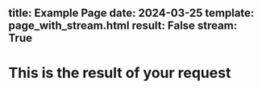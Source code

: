 title: Example Page
date: 2024-03-25
template: page_with_stream.html
result: False
stream: True
---

# This is the result of your request


